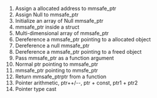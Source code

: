 1.  Assign a allocated address to mmsafe_ptr
2.  Assign Null to mmsafe_ptr
3.  Initialize an array of Null mmsafe_ptr  
4.  mmsafe_ptr inside a struct
5.  Multi-dimensional array of mmsafe_ptr
6.  Dereference a mmsafe_ptr pointing to a allocated object
7.  Dereference a null mmsafe_ptr
8.  Dereference a mmsafe_ptr pointing to a freed object
9.  Pass mmsafe_ptr as a function argument
10.  Normal ptr pointing to mmsafe_ptr
11.  mmsafe_ptr pointing to mmsfe_ptr
12.  Return mmsafe_ptrptr from a function
13.  Pointer arithmetic, ptr++/--, ptr + const, ptr1 + ptr2
14.  Pointer type cast
